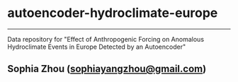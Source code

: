# autoencoder-hydroclimate-europe
------------------------------------------------------
Data repository for 
"Effect of Anthropogenic Forcing on Anomalous Hydroclimate Events in Europe Detected by an Autoencoder"
  
Sophia Zhou (sophiayangzhou@gmail.com)
------------------------------------------------------
